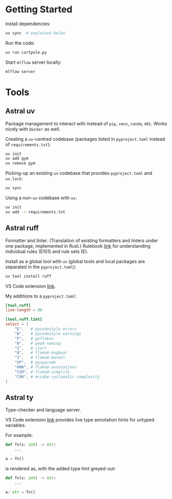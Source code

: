 # Getting Started

Install dependencies:
```zsh
uv sync  # explained below
```

Run the code:
```zsh
uv run cartpole.py
```

Start `mlflow` server locally:
```zsh
mlflow server
```


# Tools

## Astral uv
Package management to interact with instead of `pip`, `venv`, `conda`, etc.
Works nicely with `Docker` as well.

Creating a `uv`-centred codebase (packages listed in `pyproject.toml` instead of `requirements.txt`):
```zsh
uv init
uv add gym
uv remove gym
```

Picking-up an existing `uv` codebase that provides `pyproject.toml` and `uv.lock`:
```zsh
uv sync
```

Using a non-`uv` codebase with `uv`:
```zsh
uv init
uv add -r requirements.txt
```



## Astral ruff
Formatter and linter. (Translation of existing formatters and linters under one package, implemented in Rust.) Rulebook [link](https://docs.astral.sh/ruff/rules/) for understanding individual rules (E101) and rule sets (E).

Install as a global tool with `uv` (global tools and local packages are separated in the `pyproject.toml`):
```zsh
uv tool install ruff
```

VS Code extension [link](https://marketplace.visualstudio.com/items?itemName=charliermarsh.ruff).

My additions to a `pyproject.toml`:
```toml
[tool.ruff]
line-length = 88

[tool.ruff.lint]
select = [
    "E",   # pycodestyle errors
    "W",   # pycodestyle warnings
    "F",   # pyflakes
    "N",   # pep8-naming
    "I",   # isort
    "B",   # flake8-bugbear
    "S",   # flake8-bandit
    "UP",  # pyupgrade
    "ANN", # flake8-annotations
    "SIM", # flake8-simplify
    "C90", # mccabe cyclomatic complexity
]
```



## Astral ty
Type-checker and language server.

VS Code extension [link](https://marketplace.visualstudio.com/items?itemName=astral-sh.ty) provides live type annotation hints for untyped variables.

For example:
```python
def fn(x: int) -> str:
    ...

a = fn()
```
is rendered as, with the added type hint greyed-out:
```python
def fn(x: int) -> str:
    ...

a: str = fn()
```
